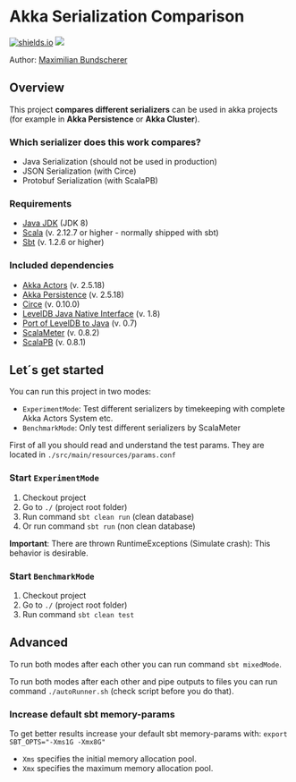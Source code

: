 # Akka Serialization Comparison

[![shields.io](http://img.shields.io/badge/license-Apache2-blue.svg)](http://www.apache.org/licenses/LICENSE-2.0.txt)
![](https://github.com/maxbundscherer/akka-serialization-comparison/workflows/CI%20Test/badge.svg)

Author: [Maximilian Bundscherer](https://bundscherer-online.de)

## Overview

This project **compares different serializers** can be used in akka projects (for example in **Akka Persistence** or **Akka Cluster**).

### Which serializer does this work compares?

- Java Serialization (should not be used in production)
- JSON Serialization (with Circe)
- Protobuf Serialization (with ScalaPB)

### Requirements

- [Java JDK](https://www.oracle.com/technetwork/java/javase/) (JDK 8)
- [Scala](https://www.scala-lang.org/) (v. 2.12.7 or higher - normally shipped with sbt)
- [Sbt](https://www.scala-sbt.org/) (v. 1.2.6 or higher)

### Included dependencies

- [Akka Actors](https://doc.akka.io/docs/akka/2.5/actors.html) (v. 2.5.18)
- [Akka Persistence](https://doc.akka.io/docs/akka/2.5/persistence.html) (v. 2.5.18)
- [Circe](https://circe.github.io/circe/) (v. 0.10.0)
- [LevelDB Java Native Interface](https://github.com/fusesource/leveldbjni) (v. 1.8)
- [Port of LevelDB to Java](https://github.com/dain/leveldb) (v. 0.7)
- [ScalaMeter](https://scalameter.github.io/) (v. 0.8.2)
- [ScalaPB](https://github.com/scalapb/ScalaPB) (v. 0.8.1)

## Let´s get started

You can run this project in two modes:

- ``ExperimentMode``: Test different serializers by timekeeping with complete Akka Actors System etc.
- ``BenchmarkMode``: Only test different serializers by ScalaMeter

First of all you should read and understand the test params. They are located in ``./src/main/resources/params.conf``

### Start ``ExperimentMode``

1. Checkout project
2. Go to ``./`` (project root folder)
3. Run command ``sbt clean run`` (clean database)
4. Or run command ``sbt run`` (non clean database)

**Important**: There are thrown RuntimeExceptions (Simulate crash): This behavior is desirable.

### Start ``BenchmarkMode``

1. Checkout project
2. Go to ``./`` (project root folder)
3. Run command ``sbt clean test``

## Advanced

To run both modes after each other you can run command ``sbt mixedMode``.

To run both modes after each other and pipe outputs to files you can run command ``./autoRunner.sh`` (check script before you do that).

### Increase default sbt memory-params

To get better results increase your default sbt memory-params with: ``export SBT_OPTS="-Xms1G -Xmx8G"``

- ``Xms`` specifies the initial memory allocation pool.
- ``Xmx`` specifies the maximum memory allocation pool.
